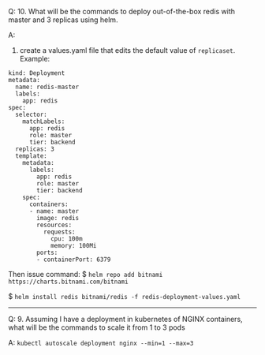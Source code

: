Q:
10. What will be the commands to deploy out-of-the-box redis with
master and 3 replicas using helm.

A:
1. create a values.yaml file that edits the default value of `replicaset`.
Example:
```apiVersion: apps/v1
kind: Deployment
metadata:
  name: redis-master
  labels:
    app: redis
spec:
  selector:
    matchLabels:
      app: redis
      role: master
      tier: backend
  replicas: 3
  template:
    metadata:
      labels:
        app: redis
        role: master
        tier: backend
    spec:
      containers:
      - name: master
        image: redis  
        resources:
          requests:
            cpu: 100m
            memory: 100Mi
        ports:
        - containerPort: 6379
```

Then issue command: 
$ `helm repo add bitnami https://charts.bitnami.com/bitnami`

$ `helm install redis bitnami/redis -f redis-deployment-values.yaml`

----

Q:
9. Assuming I have a deployment in kubernetes of NGINX containers,
what will be the commands to scale it from 1 to 3 pods

A:
`kubectl autoscale deployment nginx --min=1 --max=3`

